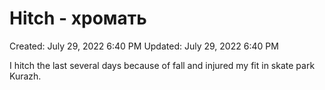 # Hitch - хромать

Created: July 29, 2022 6:40 PM
Updated: July 29, 2022 6:40 PM

I hitch the last several days because of fall and injured my fit in skate park Kurazh.